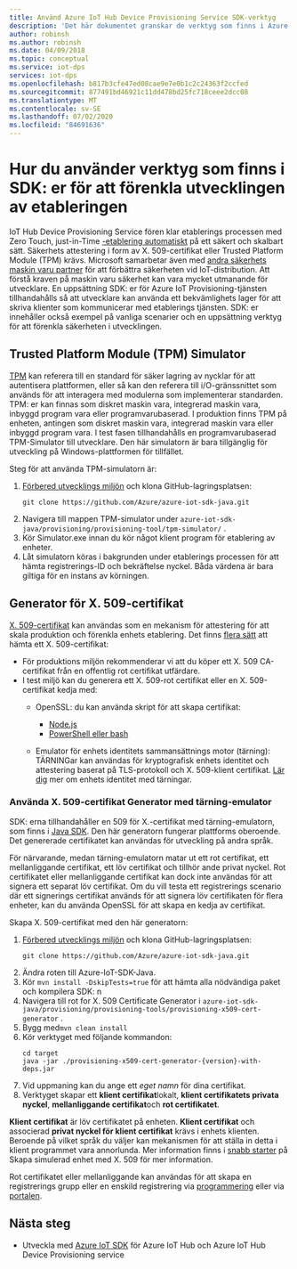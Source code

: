 ```yaml
---
title: Använd Azure IoT Hub Device Provisioning Service SDK-verktyg
description: 'Det här dokumentet granskar de verktyg som finns i Azure IoT Hub Device Provisioning Service (DPS) SDK: er för utveckling'
author: robinsh
ms.author: robinsh
ms.date: 04/09/2018
ms.topic: conceptual
ms.service: iot-dps
services: iot-dps
ms.openlocfilehash: b817b3cfe47ed08cae9e7e0b1c2c24363f2ccfed
ms.sourcegitcommit: 877491bd46921c11dd478bd25fc718ceee2dcc08
ms.translationtype: MT
ms.contentlocale: sv-SE
ms.lasthandoff: 07/02/2020
ms.locfileid: "84691636"
---
```

# <a name="how-to-use-tools-provided-in-the-sdks-to-simplify-development-for-provisioning"></a>Hur du använder verktyg som finns i SDK: er för att förenkla utvecklingen av etableringen
IoT Hub Device Provisioning Service fören klar etablerings processen med Zero Touch, just-in-Time [-etablering automatiskt](concepts-auto-provisioning.md) på ett säkert och skalbart sätt.  Säkerhets attestering i form av X. 509-certifikat eller Trusted Platform Module (TPM) krävs.  Microsoft samarbetar även med [andra säkerhets maskin varu partner](https://azure.microsoft.com/blog/azure-iot-supports-new-security-hardware-to-strengthen-iot-security/) för att förbättra säkerheten vid IoT-distribution. Att förstå kraven på maskin varu säkerhet kan vara mycket utmanande för utvecklare. En uppsättning SDK: er för Azure IoT Provisioning-tjänsten tillhandahålls så att utvecklare kan använda ett bekvämlighets lager för att skriva klienter som kommunicerar med etablerings tjänsten. SDK: er innehåller också exempel på vanliga scenarier och en uppsättning verktyg för att förenkla säkerheten i utvecklingen.

## <a name="trusted-platform-module-tpm-simulator"></a>Trusted Platform Module (TPM) Simulator
[TPM](https://docs.microsoft.com/azure/iot-dps/concepts-security) kan referera till en standard för säker lagring av nycklar för att autentisera plattformen, eller så kan den referera till i/O-gränssnittet som används för att interagera med modulerna som implementerar standarden. TPM: er kan finnas som diskret maskin vara, integrerad maskin vara, inbyggd program vara eller programvarubaserad.  I produktion finns TPM på enheten, antingen som diskret maskin vara, integrerad maskin vara eller inbyggd program vara. I test fasen tillhandahålls en programvarubaserad TPM-Simulator till utvecklare.  Den här simulatorn är bara tillgänglig för utveckling på Windows-plattformen för tillfället.

Steg för att använda TPM-simulatorn är:
1. [Förbered utvecklings miljön](https://docs.microsoft.com/azure/iot-dps/quick-enroll-device-x509-java) och klona GitHub-lagringsplatsen:
   ```
   git clone https://github.com/Azure/azure-iot-sdk-java.git
   ```
2. Navigera till mappen TPM-simulator under ```azure-iot-sdk-java/provisioning/provisioning-tool/tpm-simulator/``` .
3. Kör Simulator.exe innan du kör något klient program för etablering av enheter.
4. Låt simulatorn köras i bakgrunden under etablerings processen för att hämta registrerings-ID och bekräftelse nyckel.  Båda värdena är bara giltiga för en instans av körningen.

## <a name="x509-certificate-generator"></a>Generator för X. 509-certifikat
[X. 509-certifikat](https://docs.microsoft.com/azure/iot-dps/concepts-security#x509-certificates) kan användas som en mekanism för attestering för att skala produktion och förenkla enhets etablering.  Det finns [flera sätt](https://docs.microsoft.com/azure/iot-hub/iot-hub-x509ca-overview#how-to-get-an-x509-ca-certificate) att hämta ett X. 509-certifikat:
* För produktions miljön rekommenderar vi att du köper ett X. 509 CA-certifikat från en offentlig rot certifikat utfärdare.
* I test miljö kan du generera ett X. 509-rot certifikat eller en X. 509-certifikat kedja med:
    * OpenSSL: du kan använda skript för att skapa certifikat:
        * [Node.js](https://github.com/Azure/azure-iot-sdk-node/tree/master/provisioning/tools)
        * [PowerShell eller bash](https://github.com/Azure/azure-iot-sdk-c/blob/master/tools/CACertificates/CACertificateOverview.md)
        
    * Emulator för enhets identitets sammansättnings motor (tärning): TÄRNINGar kan användas för kryptografisk enhets identitet och attestering baserat på TLS-protokoll och X. 509-klient certifikat.  [Lär dig](https://www.microsoft.com/research/publication/device-identity-dice-riot-keys-certificates/) mer om enhets identitet med tärningar.

### <a name="using-x509-certificate-generator-with-dice-emulator"></a>Använda X. 509-certifikat Generator med tärning-emulator
SDK: erna tillhandahåller en 509 för X.-certifikat med tärning-emulatorn, som finns i [Java SDK](https://github.com/Azure/azure-iot-sdk-java/tree/master/provisioning/provisioning-tools/provisioning-x509-cert-generator).  Den här generatorn fungerar plattforms oberoende.  Det genererade certifikatet kan användas för utveckling på andra språk.

För närvarande, medan tärning-emulatorn matar ut ett rot certifikat, ett mellanliggande certifikat, ett löv certifikat och tillhör ande privat nyckel.  Rot certifikatet eller mellanliggande certifikat kan dock inte användas för att signera ett separat löv certifikat.  Om du vill testa ett registrerings scenario där ett signerings certifikat används för att signera löv certifikaten för flera enheter, kan du använda OpenSSL för att skapa en kedja av certifikat.

Skapa X. 509-certifikat med den här generatorn:
1. [Förbered utvecklings miljön](https://docs.microsoft.com/azure/iot-dps/quick-enroll-device-x509-java) och klona GitHub-lagringsplatsen:
   ```
   git clone https://github.com/Azure/azure-iot-sdk-java.git
   ```
2. Ändra roten till Azure-IoT-SDK-Java.
3. Kör ```mvn install -DskipTests=true``` för att hämta alla nödvändiga paket och kompilera SDK: n
4. Navigera till rot for X. 509 Certificate Generator i ```azure-iot-sdk-java/provisioning/provisioning-tools/provisioning-x509-cert-generator``` .
5. Bygg med```mvn clean install```
6. Kör verktyget med följande kommandon:
   ```
   cd target
   java -jar ./provisioning-x509-cert-generator-{version}-with-deps.jar
   ```
7. Vid uppmaning kan du ange ett _eget namn_ för dina certifikat.
8. Verktyget skapar ett **klient certifikat**lokalt, **klient certifikatets privata nyckel**, **mellanliggande certifikat**och **rot certifikatet**.

**Klient certifikat** är löv certifikatet på enheten.  **Klient certifikat** och associerad **privat nyckel för klient certifikat** krävs i enhets klienten. Beroende på vilket språk du väljer kan mekanismen för att ställa in detta i klient programmet vara annorlunda.  Mer information finns i [snabb starter](https://docs.microsoft.com/azure/iot-dps/quick-create-simulated-device-x509) på Skapa simulerad enhet med X. 509 för mer information.

Rot certifikatet eller mellanliggande kan användas för att skapa en registrerings grupp eller en enskild registrering via [programmering](https://docs.microsoft.com/azure/iot-dps/how-to-manage-enrollments-sdks) eller via [portalen](https://docs.microsoft.com/azure/iot-dps/how-to-manage-enrollments).

## <a name="next-steps"></a>Nästa steg
* Utveckla med [Azure IoT SDK]( https://github.com/Azure/azure-iot-sdks) för Azure IoT Hub och Azure IoT Hub Device Provisioning service
